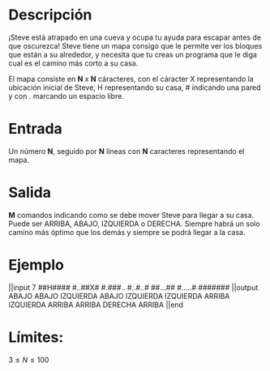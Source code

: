 # Descripción

¡Steve está atrapado en una cueva y ocupa tu ayuda para escapar antes de que oscurezca! Steve tiene un mapa consigo que le permite ver los bloques que están a su alrededor, y necesita que tu creas un programa que le diga cual es el camino más corto a su casa.

El mapa consiste en **N** x **N** cáracteres, con el cáracter X representando la ubicación inicial de Steve, H representando su casa, # indicando una pared y con . marcando un espacio libre.

# Entrada

Un número **N**, seguido por **N** líneas con **N** caracteres representando el mapa.

# Salida

**M** comandos indicando como se debe mover Steve para llegar a su casa. Puede ser ARRIBA, ABAJO, IZQUIERDA o DERECHA. Siempre habrá un solo camino más óptimo que los demás y siempre se podrá llegar a la casa.

# Ejemplo

||input
7
##H####
#..##X#
#.###..
#..#..#
##...##
#.....#
#######
||output
ABAJO
ABAJO
IZQUIERDA
ABAJO
IZQUIERDA
IZQUIERDA
ARRIBA
IZQUIERDA
ARRIBA
ARRIBA
DERECHA
ARRIBA
||end

# Límites:

$3 \le N \le 100$